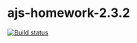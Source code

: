 # ajs-homework-2.3.2
[![Build status](https://ci.appveyor.com/api/projects/status/kej7jxxi7342le4t?svg=true)](https://ci.appveyor.com/project/victorkron/ajs-homework-2-3-2)
